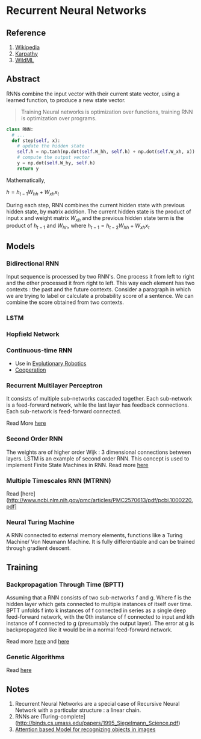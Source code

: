 # Recurrent Neural Networks

## Reference

1. [Wikipedia](https://en.wikipedia.org/wiki/Recurrent_neural_network)
2. [Karpathy](http://karpathy.github.io/2015/05/21/rnn-effectiveness/)
3. [WildML](http://www.wildml.com/2015/09/recurrent-neural-networks-tutorial-part-1-introduction-to-rnns/) 

## Abstract

RNNs combine the input vector with their current state vector, using a learned function, to produce a new state vector. 

> Training Neural networks is optimization over functions, training RNN is optimization over programs.

```python
class RNN:
  # ...
  def step(self, x):
    # update the hidden state
    self.h = np.tanh(np.dot(self.W_hh, self.h) + np.dot(self.W_xh, x))
    # compute the output vector
    y = np.dot(self.W_hy, self.h)
    return y
```

Mathematically,

$h = h_{t-1}W_{hh} + W_{xh}x_t$

During each step, RNN combines the current hidden state with previous hidden state, by matrix addition. The current hidden state is the product of input x and weight matrix $W_{xh}$ and the previous hidden state term is the product of $h_{t-1}$ and $W_{hh}$, where $h_{t-1} = h_{t-2}W_{hh} + W_{xh}x_t$


## Models

### Bidirectional RNN

Input sequence is processed by two RNN's. One process it from left to right and the other processed it from right to left. This way each element has two contexts : the past and the future contexts. Consider a paragraph in which we are trying to label or calculate a probability score of a sentence. We can combine the score obtained from two contexts. 

### LSTM

### Hopfield Network

### Continuous-time RNN

* Use in [Evolutionary Robotics](http://users.sussex.ac.uk/~inmanh/csrp317.pdf)
* [Cooperation](http://groups.lis.illinois.edu/amag/langev/localcopy/pdf/quinn01evolvingCommunication.pdf)

### Recurrent Multilayer Perceptron

It consists of multiple sub-networks cascaded together. Each sub-network is a feed-forward network, while the last layer has feedback connections. Each sub-network is feed-forward connected. 

Read More [here](http://citeseerx.ist.psu.edu/viewdoc/summary?doi=10.1.1.45.3527)

### Second Order RNN

The weights are of higher order Wijk : 3 dimensional connections between layers. LSTM is an example of second order RNN. This concept is used to implement Finite State Machines in RNN. Read more [here](https://clgiles.ist.psu.edu/pubs/NC1992-recurrent-NN.pdf)

### Multiple Timescales RNN (MTRNN)

Read [here](http://www.ncbi.nlm.nih.gov/pmc/articles/PMC2570613/pdf/pcbi.1000220.pdf]

### Neural Turing Machine 

A RNN connected to external memory elements, functions like a Turing Machine/ Von Neumann Machine. It is fully differentiable and can be trained through gradient descent. 


## Training

### Backpropagation Through Time (BPTT)

Assuming that a RNN consists of two sub-networks f and g. Where f is the hidden layer which gets connected to multiple instances of itself over time. BPTT unfolds f into k instances of f connected in series as a single deep feed-forward network, with the 0th instance of f connected to input and kth instance of f connected to g (presumably the output layer). The error at g is backpropagated like it would be in a normal feed-forward network. 

Read more [here](http://www.wildml.com/2015/10/recurrent-neural-networks-tutorial-part-3-backpropagation-through-time-and-vanishing-gradients/) and [here](http://deeplearning.cs.cmu.edu/pdfs/Werbos.backprop.pdf)

### Genetic Algorithms

Read [here](http://arimaa.com/arimaa/about/Thesis/)



## Notes

1. Recurrent Neural Networks are a special case of Recursive Neural Network with a particular structure : a linear chain.  
2. RNNs are (Turing-complete](http://binds.cs.umass.edu/papers/1995_Siegelmann_Science.pdf)
3. [Attention based Model for recognizing objects in images](http://arxiv.org/abs/1412.7755)